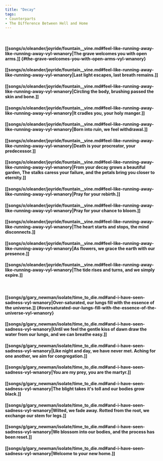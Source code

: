 ```yaml
---
title: "Decay"
tags:
- Counterparts
- The Difference Between Hell and Home
---
```

&nbsp;
#### [[songs/o/oleander/joyride/fountain__vine.md#feel-like-running-away-like-running-away-vyl-wnanory|The grave welcomes you with open arms.]] {#the-grave-welcomes-you-with-open-arms-vyl-wnanory}
#### [[songs/o/oleander/joyride/fountain__vine.md#feel-like-running-away-like-running-away-vyl-wnanory|Last light escapes, last breath remains.]]
#### [[songs/o/oleander/joyride/fountain__vine.md#feel-like-running-away-like-running-away-vyl-wnanory|Circling the body, brushing passed the skin and bone.]]
#### [[songs/o/oleander/joyride/fountain__vine.md#feel-like-running-away-like-running-away-vyl-wnanory|It cradles you, your holy manger.]]
#### [[songs/o/oleander/joyride/fountain__vine.md#feel-like-running-away-like-running-away-vyl-wnanory|Born into ruin, we feel withdrawal.]]
#### [[songs/o/oleander/joyride/fountain__vine.md#feel-like-running-away-like-running-away-vyl-wnanory|Death is your procreator, your predecessor.]]
#### [[songs/o/oleander/joyride/fountain__vine.md#feel-like-running-away-like-running-away-vyl-wnanory|From your decay grows a beautiful garden, The stalks caress your failure, and the petals bring you closer to eternity.]]
#### [[songs/o/oleander/joyride/fountain__vine.md#feel-like-running-away-like-running-away-vyl-wnanory|Pray for your rebirth.]]
#### [[songs/o/oleander/joyride/fountain__vine.md#feel-like-running-away-like-running-away-vyl-wnanory|Pray for your chance to bloom.]]
#### [[songs/o/oleander/joyride/fountain__vine.md#feel-like-running-away-like-running-away-vyl-wnanory|The heart starts and stops, the mind disconnects.]]
#### [[songs/o/oleander/joyride/fountain__vine.md#feel-like-running-away-like-running-away-vyl-wnanory|As flowers, we grace the earth with our presence.]]
#### [[songs/o/oleander/joyride/fountain__vine.md#feel-like-running-away-like-running-away-vyl-wnanory|The tide rises and turns, and we simply expire.]]
&nbsp;
#### [[songs/g/gary_newman/isolate/time_to_die.md#and-i-have-seen-sadness-vyl-wnanory|Over-saturated, our lungs fill with the essence of the universe.]] {#oversaturated-our-lungs-fill-with-the-essence-of-the-universe-vyl-wnanory}
#### [[songs/g/gary_newman/isolate/time_to_die.md#and-i-have-seen-sadness-vyl-wnanory|Until we feel the gentle kiss of dawn draw the water from our lungs, and we can breathe easy.]]
#### [[songs/g/gary_newman/isolate/time_to_die.md#and-i-have-seen-sadness-vyl-wnanory|Like night and day, we have never met. Aching for one another, we aim for congregation.]]
#### [[songs/g/gary_newman/isolate/time_to_die.md#and-i-have-seen-sadness-vyl-wnanory|You are my prey, you are the martyr.]]
#### [[songs/g/gary_newman/isolate/time_to_die.md#and-i-have-seen-sadness-vyl-wnanory|The blight takes it's toll and our bodies grow black.]]
#### [[songs/g/gary_newman/isolate/time_to_die.md#and-i-have-seen-sadness-vyl-wnanory|Wilted, we fade away. Rotted from the root, we exchange our stem for legs.]]
#### [[songs/g/gary_newman/isolate/time_to_die.md#and-i-have-seen-sadness-vyl-wnanory|We blossom into our bodies, and the process has been reset.]]
#### [[songs/g/gary_newman/isolate/time_to_die.md#and-i-have-seen-sadness-vyl-wnanory|Welcome to your new home.]]
